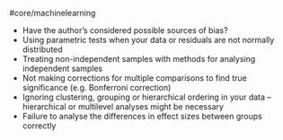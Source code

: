 #core/machinelearning

- Have the author’s considered possible sources of bias?
- Using parametric tests when your data or residuals are not normally distributed
- Treating non-independent samples with methods for analysing independent samples
- Not making corrections for multiple comparisons to find true significance (e.g. Bonferroni correction)
- Ignoring clustering, grouping or hierarchical ordering in your data – hierarchical or multilevel analyses might be necessary
- Failure to analyse the differences in effect sizes between groups correctly
